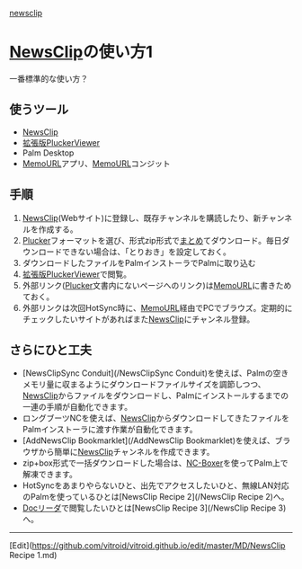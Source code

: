 ---
---
[newsclip](/newsclip)
# [NewsClip](/NewsClip)の使い方1
一番標準的な使い方？
## 使うツール
* [NewsClip](/NewsClip)
* [拡張版PluckerViewer](/拡張版PluckerViewer)
* Palm Desktop
* [MemoURL](/MemoURL)アプリ、[MemoURL](/MemoURL)コンジット
## 手順
1. [NewsClip](/NewsClip)(Webサイト)に登録し、既存チャンネルを購読したり、新チャンネルを作成する。
1. [Plucker](/Plucker)フォーマットを選び、形式zip形式で[まとめ](/まとめ)てダウンロード。毎日ダウンロードできない場合は、「とりおき」を設定しておく。
1. ダウンロードしたファイルをPalmインストーラでPalmに取り込む
1. [拡張版PluckerViewer](/拡張版PluckerViewer)で閲覧。
1. 外部リンク([Plucker](/Plucker)文書内にないページへのリンク)は[MemoURL](/MemoURL)に書きためておく。
1. 外部リンクは次回HotSync時に、[MemoURL](/MemoURL)経由でPCでブラウズ。定期的にチェックしたいサイトがあればまた[NewsClip](/NewsClip)にチャンネル登録。
## さらにひと工夫
* [NewsClipSync Conduit](/NewsClipSync Conduit)を使えば、Palmの空きメモリ量に収まるようにダウンロードファイルサイズを調節しつつ、[NewsClip](/NewsClip)からファイルをダウンロードし、Palmにインストールするまでの一連の手順が自動化できます。
* ロングブーツNCを使えば、[NewsClip](/NewsClip)からダウンロードしてきたファイルをPalmインストーラに渡す作業が自動化できます。
* [AddNewsClip Bookmarklet](/AddNewsClip Bookmarklet)を使えば、ブラウザから簡単に[NewsClip](/NewsClip)チャンネルを作成できます。
* zip+box形式で一括ダウンロードした場合は、[NC-Boxer](/NC-Boxer)を使ってPalm上で解凍できます。
* HotSyncをあまりやらないひと、出先でアクセスしたいひと、無線LAN対応のPalmを使っているひとは[NewsClip Recipe 2](/NewsClip Recipe 2)へ。
* [Docリーダ](/Docリーダ)で閲覧したいひとは[NewsClip Recipe 3](/NewsClip Recipe 3)へ。


----
[Edit](https://github.com/vitroid/vitroid.github.io/edit/master/MD/NewsClip Recipe 1.md)
